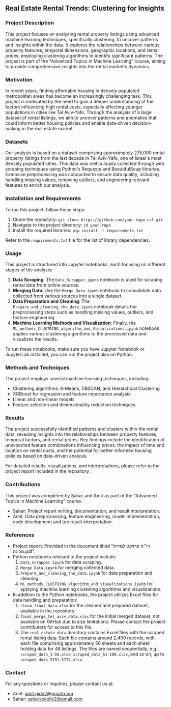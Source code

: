 ## Real Estate Rental Trends: Clustering for Insights

### Project Description
This project focuses on analyzing rental property listings using advanced machine learning techniques, specifically clustering, to uncover patterns and insights within the data. It explores the relationships between various property features, temporal dimensions, geographic locations, and rental prices, employing clustering algorithms to identify significant patterns. The project is part of the "Advanced Topics in Machine Learning" course, aiming to provide comprehensive insights into the rental market's dynamics.


### Motivation
In recent years, finding affordable housing in densely populated metropolitan areas has become an increasingly challenging task. This project is motivated by the need to gain a deeper understanding of the factors influencing high rental costs, especially affecting younger populations in cities like Tel Aviv-Yafo. Through the analysis of a large dataset of rental listings, we aim to uncover patterns and anomalies that could inform better housing policies and enable data-driven decision-making in the real estate market.


### Datasets
Our analysis is based on a dataset comprising approximately 275,000 rental property listings from the last decade in Tel Aviv-Yafo, one of Israel's most densely populated cities. This data was meticulously collected through web scraping techniques using Python's Requests and BeautifulSoup libraries. Extensive preprocessing was conducted to ensure data quality, including handling missing values, removing outliers, and engineering relevant features to enrich our analysis.


### Installation and Requirements
To run this project, follow these steps:

1. Clone the repository: `git clone https://github.com/your-repo-url.git`
2. Navigate to the project directory: `cd your-repo`
3. Install the required libraries: `pip install -r requirements.txt`

Refer to the `requirements.txt` file for the list of library dependencies.


### Usage

This project is structured into Jupyter notebooks, each focusing on different stages of the analysis:

1. **Data Scraping**: The `Data_Scrapper.ipynb` notebook is used for scraping rental data from online sources. 
2. **Merging Data**: Use the `Merge Data.ipynb` notebook to consolidate data collected from various sources into a single dataset.
3. **Data Preparation and Cleaning**: The `Prepare_and_cleaning_the_data.ipynb` notebook details the preprocessing steps such as handling missing values, outliers, and feature engineering.
4. **Machine Learning Methods and Visualization**: Finally, the `ML_methods_CLUSTRING_algorithm_and_Visualizations.ipynb` notebook applies various clustering algorithms to the processed data and visualizes the results.

  To run these notebooks, make sure you have Jupyter Notebook or JupyterLab installed, you can run the project also on Python.


### Methods and Techniques
The project employs several machine learning techniques, including:

- Clustering algorithms: K-Means, DBSCAN, and Hierarchical Clustering
- XGBoost for regression and feature importance analysis
- Linear and non-linear models
- Feature selection and dimensionality reduction techniques


### Results
The project successfully identified patterns and clusters within the rental data, revealing insights into the relationships between property features, temporal factors, and rental prices. Key findings include the identification of unexpected feature combinations influencing prices, the impact of time and location on rental costs, and the potential for better-informed housing policies based on data-driven analysis.

For detailed results, visualizations, and interpretations, please refer to the project report included in the repository.

### Contributions
This project was completed by Sahar and Amit as part of the "Advanced Topics in Machine Learning" course.

- Sahar: Project report writing, documentation, and result interpretation.
- Amit: Data preprocessing, feature engineering, model implementation, code development and too result interpretation.

### References

- Project report: Provided in the document titled "דו''ח פרויקט למידת מכונה.pdf".
- Python notebooks relevant to the project include:
  1. `Data_Scrapper.ipynb` for data scraping.
  2. `Merge Data.ipynb` for merging collected data.
  3. `Prepare_and_cleaning_the_data.ipynb` for data preparation and cleaning.
  4. `ML_methods_CLUSTRING_algorithm_and_Visualizations.ipynb` for applying machine learning clustering algorithms and visualizations.
- In addition to the Python notebooks, the project utilizes Excel files for data handling and preparation:
  1. `clean_final_data.xlsx` for the cleaned and prepared dataset, available in the repository.
  2. `final_merge_tel_aviv_data.xlsx` for the initial merged dataset, not available on GitHub due to size limitations. Please contact the project contributors for access to this file.
  3. The `real_estate_data` directory contains Excel files with the scraped rental listing data. Each file contains around 2,400 records, with each file comprising approximately 50 sheets and each sheet holding data for 48 listings. The files are named sequentially, e.g., `scraped_data_1-50.xlsx`, `scraped_data_51-100.xlsx`, and so on, up to `scraped_data_5701-5737.xlsx`.

### Contact

For any questions or inquiries, please contact us at:

- Amit: amit.gido2@gmail.com
- Sahar: saharsokolik2@gmail.com
